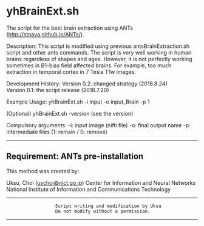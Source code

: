# yhBrainExt.sh

The script for the best brain extraction using ANTs (http://stnava.github.io/ANTs/).

  Description:
  This script is modified using previous antsBrainExtraction.sh script and other
  ants commands.
  The script is very well working in human brains regardless of shapes and ages.
  However, it is not perfectly working sometimes in B1-bias field affected brains.
  For example, too much extraction in temporal cortex in 7 Tesla T1w images.

  Development History:
    Version 0.2: changed strategy (2018.8.24) \
    Version 0.1: the script release (2018.7.20)

  Example Usage:
  yhBrainExt.sh -i input -o input_Brain -p 1

  (Optional)
  yhBrainExt.sh -version (see the version)

  Compulsory arguments:
      -i:  input image (nifti file)
      -o:  final output name
      -p:  intermediate files (1: remain / 0: remove)

--------------------------------------------------------------------------------------
  Requirement: ANTs pre-installation
--------------------------------------------------------------------------------------
  This method was created by:

  Uksu, Choi (uschoi@nict.go.jp)
  Center for Information and Neural Networks
  National Institute of Information and Communications Technology

--------------------------------------------------------------------------------------
                      Script writing and modification by Uksu
                      Do not modify without a permission.
--------------------------------------------------------------------------------------
